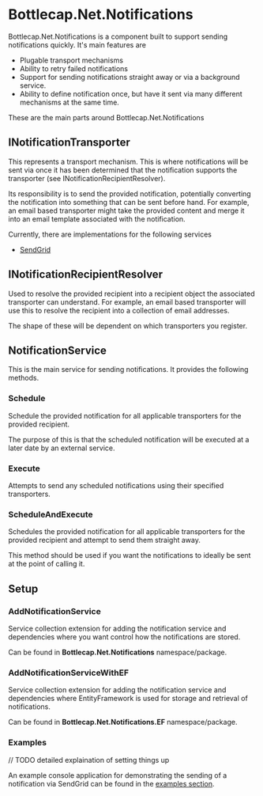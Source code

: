 # Bottlecap.Net.Notifications
Bottlecap.Net.Notifications is a component built to support sending notifications quickly. It's main features are
* Plugable transport mechanisms
* Ability to retry failed notifications
* Support for sending notifications straight away or via a background service.
* Ability to define notification once, but have it sent via many different mechanisms at the same time.

These are the main parts around Bottlecap.Net.Notifications

## INotificationTransporter
This represents a transport mechanism. This is where notifications will be sent via once it has been determined that the notification supports the transporter (see INotificationRecipientResolver). 

Its responsibility is to send the provided notification, potentially converting the notification into something that can be sent before hand. For example, an email based transporter might take the provided content and merge it into an email template associated with the notification.

Currently, there are implementations for the following services
* [SendGrid](./src/Bottlecap.Net.Notifications.Transporters.SendGrid/readme.md)

## INotificationRecipientResolver
Used to resolve the provided recipient into a recipient object the associated transporter can understand. For example, an email based transporter will use this to resolve the recipient into a collection of email addresses.

The shape of these will be dependent on which transporters you register.

## NotificationService
This is the main service for sending notifications. It provides the following methods.

### Schedule
Schedule the provided notification for all applicable transporters for the provided recipient. 

The purpose of this is that the scheduled notification will be executed at a later date by an external service.

### Execute

Attempts to send any scheduled notifications using their specified transporters.

### ScheduleAndExecute

Schedules the provided notification for all applicable transporters for the provided recipient and attempt to send them straight away.

This method should be used if you want the notifications to ideally be sent at the point of calling it.

## Setup

### AddNotificationService

Service collection extension for adding the notification service and dependencies where you want control how the notifications are stored.

Can be found in **Bottlecap.Net.Notifications** namespace/package.

### AddNotificationServiceWithEF

Service collection extension for adding the notification service and dependencies where EntityFramework is used for storage and retrieval of notifications.

Can be found in **Bottlecap.Net.Notifications.EF** namespace/package.

### Examples

// TODO detailed explaination of setting things up

An example console application for demonstrating the sending of a notification via SendGrid can be found in the [examples section](./src/Examples/Bottlecap.Net.Notifications.ConsoleExample/readme.md).